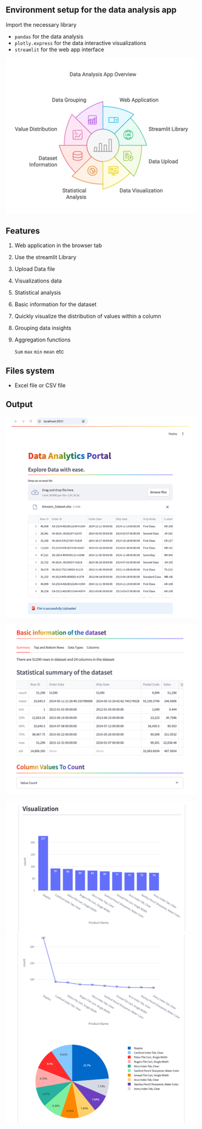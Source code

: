 ## Environment setup for the data analysis app
 
Import the necessary library

- `pandas` for the data analysis
- `plotly.express` for the data interactive visualizations
- `streamlit` for the web app interface

![images](Utilities/img.png)


## Features

1. Web application in the browser tab
2. Use the streamlit Library 
3. Upload Data file 
4. Visualizations data
5. Statistical analysis
6. Basic information for the dataset
7. Quickly visualize the distribution of values within a column
8. Grouping data insights
9. Aggregation functions

    `Sum` `max` `min` `mean` etc

## Files system
- Excel file or CSV file 

## Output

![img](Utilities/img1.png)

![img.png](Utilities/img2.png)

![img.png](Utilities/img3.png)
![img.png](Utilities/img4.png)